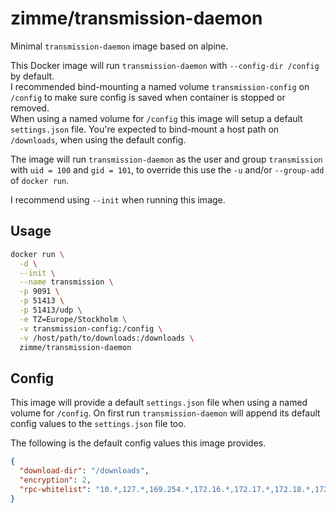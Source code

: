# zimme/transmission-daemon

Minimal `transmission-daemon` image based on alpine.

This Docker image will run `transmission-daemon` with `--config-dir /config` by
default.  
I recommended bind-mounting a named volume `transmission-config` on `/config` to
make sure config is saved when container is stopped or removed.  
When using a named volume for `/config` this image will setup a default
`settings.json` file. You're expected to bind-mount a host path on `/downloads`,
when using the default config.

The image will run `transmission-daemon` as the user and group `transmission`
with `uid = 100` and `gid = 101`, to override this use the `-u` and/or
`--group-add` of `docker run`.

I recommend using `--init` when running this image.

## Usage

```sh
docker run \
  -d \
  --init \
  --name transmission \
  -p 9091 \
  -p 51413 \
  -p 51413/udp \
  -e TZ=Europe/Stockholm \
  -v transmission-config:/config \
  -v /host/path/to/downloads:/downloads \
  zimme/transmission-daemon
```

## Config

This image will provide a default `settings.json` file when using a named volume
for `/config`. On first run `transmission-daemon` will append its default config
values to the `settings.json` file too.

The following is the default config values this image provides.

```json
{
  "download-dir": "/downloads",
  "encryption": 2,
  "rpc-whitelist": "10.*,127.*,169.254.*,172.16.*,172.17.*,172.18.*,172.19.*,172.20.*,172.21.*,172.22.*,172.23.*,172.24.*,172.25.*,172.26.*,172.27.*,172.28.*,172.29.*,172.30.*,172.31.*,192.168.*",
}
```
